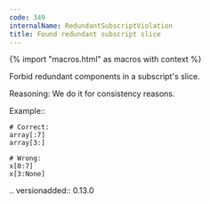 ```yaml
---
code: 349
internalName: RedundantSubscriptViolation
title: Found redundant subscript slice
---
```


{% import "macros.html" as macros with context %}


Forbid redundant components in a subscript's slice.

Reasoning:
    We do it for consistency reasons.

Example::

    # Correct:
    array[:7]
    array[3:]

    # Wrong:
    x[0:7]
    x[3:None]

.. versionadded:: 0.13.0